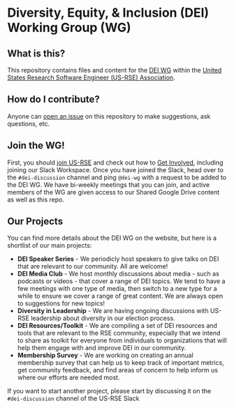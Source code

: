 # Diversity, Equity, & Inclusion (DEI) Working Group (WG)

## What is this?

This repository contains files and content for the [DEI WG](https://us-rse.org/wg/dei/) within the [United States Research Software Engineer (US-RSE) Association](https://us-rse.org/).

## How do I contribute?

Anyone can [open an issue](https://github.com/USRSE/dei-wg/issues/new/choose) on this repository to make suggestions, ask questions, etc.

## Join the WG!
First, you should [join US-RSE](https://us-rse.org/join/) and check out how to [Get Involved](https://us-rse.org/get-involved/), including joining our Slack Workspace.  Once you have joined the Slack, head over to the `#dei-discussion` channel and ping `@dei-wg` with a request to be added to the DEI WG.  We have bi-weekly meetings that you can join, and active members of the WG are given access to our Shared Google Drive content as well as this repo.

## Our Projects
You can find more details about the DEI WG on the website, but here is a shortlist of our main projects:
* **DEI Speaker Series** - We periodicly host speakers to give talks on DEI that are relevant to our community.  All are welcome!
* **DEI Media Club** - We host monthly discussions about media - such as podcasts or videos - that cover a range of DEI topics.  We tend to have a few meetings with one type of media, then switch to a new type for a while to ensure we cover a range of great content.  We are always open to suggestions for new topics!
* **Diversity in Leadership** - We are having ongoing discussions with US-RSE leadership about diversity in our election process.
* **DEI Resources/Toolkit** - We are compiling a set of DEI resources and tools that are relevant to the RSE community, especially that we intend to share as toolkit for everyone from individuals to organizations that will help them engage with and improve DEI in our community.
* **Membership Survey** - We are working on creating an annual membership survey that can help us to keep track of important metrics, get community feedback, and find areas of concern to help inform us where our efforts are needed most.

If you want to start another project, please start by discussing it on the `#dei-discussion` channel of the US-RSE Slack
